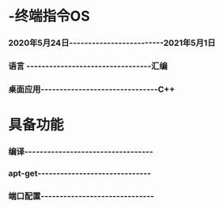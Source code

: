 # -终端指令OS
### 2020年5月24日-------------------------2021年5月1日
### 语言 ---------------------------------汇编
### 桌面应用-------------------------------C++
# 具备功能
### 编译----------------------------------
### apt-get------------------------------
### 端口配置------------------------------
